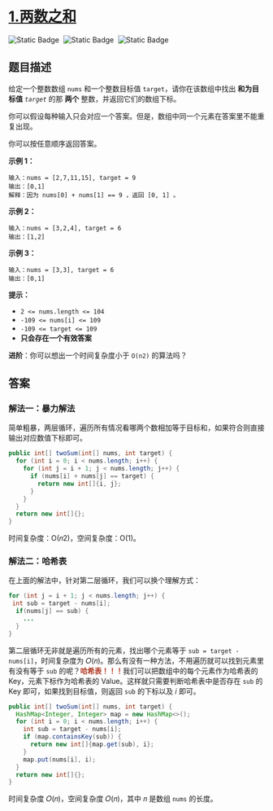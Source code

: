 # [1.两数之和](https://leetcode.cn/problems/two-sum/description/)

<div style="display:flex;">
  <img style="margin-right: 8px;" alt="Static Badge" src="https://img.shields.io/badge/%E9%9A%BE%E5%BA%A6-%E7%AE%80%E5%8D%95-%2351b8b8?style=flat">
  <img style="margin-right: 8px;" alt="Static Badge" src="https://img.shields.io/badge/%E6%95%B0%E7%BB%84-%23b1b3b8?style=flat">
  <img style="margin-right: 8px;" alt="Static Badge" src="https://img.shields.io/badge/%E5%93%88%E5%B8%8C%E8%A1%A8-%23b1b3b8?style=flat">
</div>

## 题目描述

给定一个整数数组 `nums` 和一个整数目标值 `target`，请你在该数组中找出 **和为目标值** *`target`* 的那 **两个** 整数，并返回它们的数组下标。

你可以假设每种输入只会对应一个答案。但是，数组中同一个元素在答案里不能重复出现。

你可以按任意顺序返回答案。

**示例 1：**

```
输入：nums = [2,7,11,15], target = 9
输出：[0,1]
解释：因为 nums[0] + nums[1] == 9 ，返回 [0, 1] 。
```

**示例 2：**

```
输入：nums = [3,2,4], target = 6
输出：[1,2]
```

**示例 3：**

```
输入：nums = [3,3], target = 6
输出：[0,1]
```

**提示：**

- `2 <= nums.length <= 104`
- `-109 <= nums[i] <= 109`
- `-109 <= target <= 109`
- **只会存在一个有效答案**

**进阶**：你可以想出一个时间复杂度小于 `O(n2)` 的算法吗？

## 答案

### 解法一：暴力解法

简单粗暴，两层循环，遍历所有情况看哪两个数相加等于目标和，如果符合则直接输出对应数值下标即可。

```java
public int[] twoSum(int[] nums, int target) {
  for (int i = 0; i < nums.length; i++) {
    for (int j = i + 1; j < nums.length; j++) {
      if (nums[i] + nums[j] == target) {
        return new int[]{i, j};
      }
    }
  }
  return new int[]{};
}
```

时间复杂度：O(𝑛2)，空间复杂度：O(1)。

### 解法二：哈希表

在上面的解法中，针对第二层循环，我们可以换个理解方式：

```java
for (int j = i + 1; j < nums.length; j++) {
 int sub = target - nums[i];
  if(nums[j] == sub) {
    ...
  }
}
```

第二层循环无非就是遍历所有的元素，找出哪个元素等于 `sub = target - nums[i]`，时间复杂度为 𝑂(𝑛)。那么有没有一种方法，不用遍历就可以找到元素里有没有等于 `sub` 的呢？<strong style="color:#ae3520;">哈希表！！！</strong>我们可以把数组中的每个元素作为哈希表的 Key，元素下标作为哈希表的 Value。这样就只需要判断哈希表中是否存在 `sub` 的 Key 即可，如果找到目标值，则返回 `sub` 的下标以及 𝑖 即可。

```java
public int[] twoSum(int[] nums, int target) {
  HashMap<Integer, Integer> map = new HashMap<>();
  for (int i = 0; i < nums.length; i++) {
    int sub = target - nums[i];
    if (map.containsKey(sub)) {
      return new int[]{map.get(sub), i};
    }
    map.put(nums[i], i);
  }
  return new int[]{};
}
```

时间复杂度 𝑂(𝑛)，空间复杂度 𝑂(𝑛)，其中 𝑛 是数组 `nums` 的长度。

